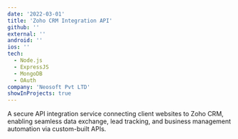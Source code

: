 ```yaml
---
date: '2022-03-01'
title: 'Zoho CRM Integration API'
github: ''
external: ''
android: ''
ios: ''
tech:
  - Node.js
  - ExpressJS
  - MongoDB
  - OAuth
company: 'Neosoft Pvt LTD'
showInProjects: true
---
```


A secure API integration service connecting client websites to Zoho CRM, enabling seamless data exchange, lead tracking, and business management automation via custom-built APIs.
